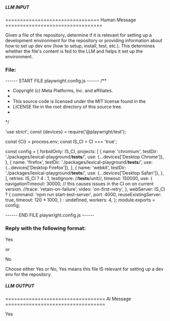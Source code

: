##### LLM INPUT #####
================================ Human Message =================================

Given a file of the repository, determine if it is relevant for setting up a development environment for the repository or providing information about how to set up dev env (how to setup, install, test, etc.). This determines whether the file's content is fed to the LLM and helps it set up the environment.

### File:
------ START FILE playwright.config.js ------
/**
 * Copyright (c) Meta Platforms, Inc. and affiliates.
 *
 * This source code is licensed under the MIT license found in the
 * LICENSE file in the root directory of this source tree.
 *
 */

'use strict';
const {devices} = require('@playwright/test');

const {CI} = process.env;
const IS_CI = CI === 'true';

const config = {
  forbidOnly: IS_CI,
  projects: [
    {
      name: 'chromium',
      testDir: './packages/lexical-playground/__tests__/',
      use: {...devices['Desktop Chrome']},
    },
    {
      name: 'firefox',
      testDir: './packages/lexical-playground/__tests__/',
      use: {...devices['Desktop Firefox']},
    },
    {
      name: 'webkit',
      testDir: './packages/lexical-playground/__tests__/',
      use: {...devices['Desktop Safari']},
    },
  ],
  retries: IS_CI ? 4 : 1,
  testIgnore: /\/__tests__\/unit\//,
  timeout: 150000,
  use: {
    navigationTimeout: 30000,
    // this causes issues in the CI on on current version.
    //trace: 'retain-on-failure',
    video: 'on-first-retry',
  },
  webServer: IS_CI
    ? {
        command: 'npm run start-test-server',
        port: 4000,
        reuseExistingServer: true,
        timeout: 120 * 1000,
      }
    : undefined,
  workers: 4,
};
module.exports = config;

------ END FILE playwright.config.js ------

### Reply with the following format:

<rel>Yes</rel>

or

<rel>No</rel>

Choose either Yes or No, Yes means this file IS relevant for setting up a dev env for the repository.

##### LLM OUTPUT #####
================================== Ai Message ==================================

<rel>Yes</rel>